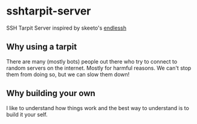 # sshtarpit-server
SSH Tarpit Server inspired by skeeto's <a href="https://github.com/skeeto/endlessh">endlessh</a>


## Why using a tarpit
There are many (mostly bots) people out there who try to connect to random servers on the internet. Mostly for harmful reasons. We can't stop them from doing so, but we can slow them down!

## Why building your own
I like to understand how things work and the best way to understand is to build it your self.
